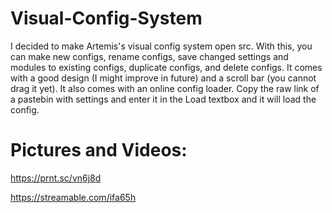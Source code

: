 # Visual-Config-System
I decided to make Artemis's visual config system open src. With this, you can make new configs, rename configs, save changed settings and modules to existing configs, duplicate configs, and delete configs. It comes with a good design (I might improve in future) and a scroll bar (you cannot drag it yet). It also comes with an online config loader. Copy the raw link of a pastebin with settings and enter it in the Load textbox and it will load the config.

# Pictures and Videos:
https://prnt.sc/vn6j8d 

https://streamable.com/ifa65h
 
